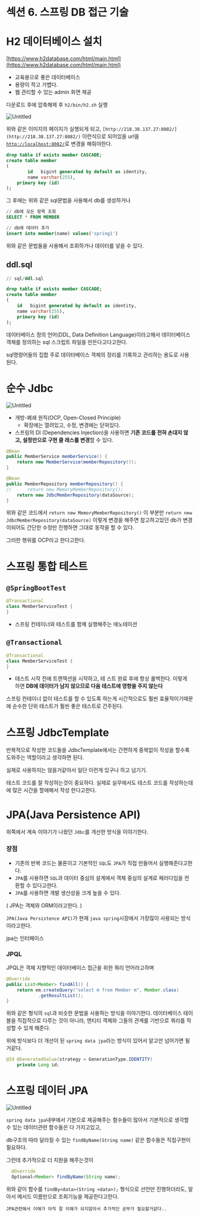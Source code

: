 # 섹션 6. 스프링 DB 접근 기술

# H2 데이터베이스 설치

[https://www.h2database.com/html/main.html](https://www.h2database.com/html/main.html)

- 교육용으로 좋은 데이터베이스
- 용량이 작고 가볍다.
- 웹 관리할 수 있는 admin 화면 제공

다운로드 후에 압축해제 후 `h2/bin/h2.sh` 실행 

![Untitled](../img/junmkang_14.png)

위와 같은 이미지의 페이지가 실행되게 되고, `[http://218.38.137.27:8082/](http://218.38.137.27:8082/)` 이런식으로 되어있을 url을 [`http://localhost:8082/`](http://218.38.137.27:8082/)로 변경을 해줘야한다.

```sql
drop table if exists member CASCADE;
create table member
(
		id   bigint generated by default as identity,
		name varchar(255),
    primary key (id)
);
```

그 후에는 위와 같은 sql문법을 사용해서 db를 생성하거나 

```sql
// db에 모든 항목 조회
SELECT * FROM MEMBER 

// db에 데이터 추가
insert into member(name) values('spring1')
```

위와 같은 문법들을 사용해서 조회하거나 데이터를 넣을 수 있다.

## ddl.sql

```sql
// sql/ddl.sql

drop table if exists member CASCADE;
create table member
(
    id   bigint generated by default as identity,
    name varchar(255),
    primary key (id)
);
```

데이터베이스 정의 언어(DDL, Data Definition Language)이라고해서 데이터베이스 객체를 정의하는 sql 스크립트 파일을 만든다고다고한다.

sql명령어들의 집합 주로 데이터베이스 객체의 정리를 기록하고 관리하는 용도로 사용된다.

# 순수 Jdbc

![Untitled](../img/junmkang_15.png)

- 개방-폐쇄 원칙(OCP, Open-Closed Principle)
    - 확장에는 열려있고, 수정, 변경에는 닫혀있다.
- 스프링의 DI (Dependencies Injection)을 사용하면 **기존 코드를 전혀 손대지 않고, 설정만으로 구현 클
래스를 변경**할 수 있다.

```java
@Bean
public MemberService memberService() {
    return new MemberService(memberRepository());
}

@Bean
public MemberRepository memberRepository() {
//		return new MemoryMemberRepository();
    return new JdbcMemberRepository(dataSource);
}
```

위와 같은 코드에서 `return new MemoryMemberRepository()` 이 부분만 `return new JdbcMemberRepository(dataSource)` 이렇게 변경을 해주면 참고하고있던 db가 변경이되어도 간단한 수정만 진행하면 그대로 동작을 할 수 있다.

그러한 행위를 OCP라고 한다고한다.

# 스프링 통합 테스트

## `@SpringBootTest`

```java
@Transactional
class MemberServiceTest {
}
```

- 스프링 컨테이너와 테스트를 함께 실행해주는 애노테이션

## `@Transactional`

```java
@Transactional
class MemberServiceTest {
}
```

- 테스트 시작 전에 트랜잭션을 시작하고, 테 스트 완료 후에 항상 롤백한다. 이렇게 하면 **DB에 데이터가 남지 않으므로 다음 테스트에 영향을 주지 않는다**

스프링 컨테이너 없이 테스트를 할 수 있도록 하는게 시간적으로도 훨씬 효율적이기때문에 순수한 단위 테스트가 훨씬 좋은 테스트로 간주된다.

# 스프링 JdbcTemplate

반복적으로 작성한 코드들을 JdbcTemplate에서는 간편하게 중복없이 작성을 할수록 도와주는 역할이라고 생각하면 된다.

실제로 사용하지는 않을거같아서 일단 이런게 있구나 하고 넘기기.

테스트 코드를 잘 작성하는것이 중요하다. 실제로 실무에서도 테스트 코드를 작성하는데에 많은 시간을 할애해서 작성 한다고한다.

# JPA(Java Persistence API)

위쪽에서 계속 이야기가 나왔던 `Jdbc`를 개선한 방식을 이야기한다.

### 장점

- 기존의 반복 코드는 물론이고 기본적인 `SQL`도 `JPA`가 직접 만들어서 실행해준다고한다.
- `JPA`를 사용하면 `SQL`과 데이터 중심의 설계에서 객체 중심의 설계로 페러다임을 전환할 수 있다고한다.
- `JPA`를 사용하면 개발 생산성을 크게 높을 수 있다.

( JPA는 객체와 ORM이라고한다. )

`JPA(Java Persistence API)`가 현재 `java spring`시장에서 가장많이 사용되는 방식이라고한다.

jpa는 인터페이스

### JPQL

JPQL은 객체 지향적인 데이터베이스 접근을 위한 쿼리 언어라고하며 

```java
@Override
public List<Member> findAll() {
    return em.createQuery("select m from Member m", Member.class)
            .getResultList();
}
```

위와 같은 형식의 `sql`과 비슷한 문법을 사용하는 방식을 이야기한다.
데이터베이스 테이블을 직접적으로 다루는 것이 아니라, 엔티티 객체와 그들의 관계를 기반으로 쿼리를 작성할 수 있게 해준다.

위에 방식보다 더 개선이 된 `spring data jpa`라는 방식이 있어서 알고만 넘어가면 될거같다.

```java
@Id @GeneratedValue(strategy = GenerationType.IDENTITY)
    private Long id;
```

# 스프링 데이터 JPA

![Untitled](../img/junmkang_16.png)

`spring data jpa`내부에서 기본으로 제공해주는 함수들이 많아서 기본적으로 생각할 수 있는 데이터관련 함수들은 다 가지고있고,

db구조의 따라 달라질 수 있는 `findByName(String name)` 같은 함수들은 직접구현이 필요하다.

그런데 추가적으로 더 지원을 해주는것이 

```java
  @Override
  Optional<Member> findByName(String name);
```

위와 같이 함수를 `findBy<data>(String <data>);` 형식으로 선언만 진행하더라도, 알아서 메서드 이름만으로 조회기능을 제공한다고한다.

`JPA관련해서 이해가 아직 잘 이해가 되지않아서 추가적인 공부가 필요할거같다..`